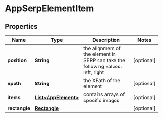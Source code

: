 

# AppSerpElementItem


## Properties

| Name | Type | Description | Notes |
|------------ | ------------- | ------------- | -------------|
|**position** | **String** | the alignment of the element in SERP can take the following values: left, right |  [optional] |
|**xpath** | **String** | the XPath of the element |  [optional] |
|**items** | [**List&lt;AppElement&gt;**](AppElement.md) | contains arrays of specific images |  [optional] |
|**rectangle** | [**Rectangle**](Rectangle.md) |  |  [optional] |



